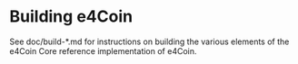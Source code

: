 Building e4Coin
=============

See doc/build-*.md for instructions on building the various
elements of the e4Coin Core reference implementation of e4Coin.
